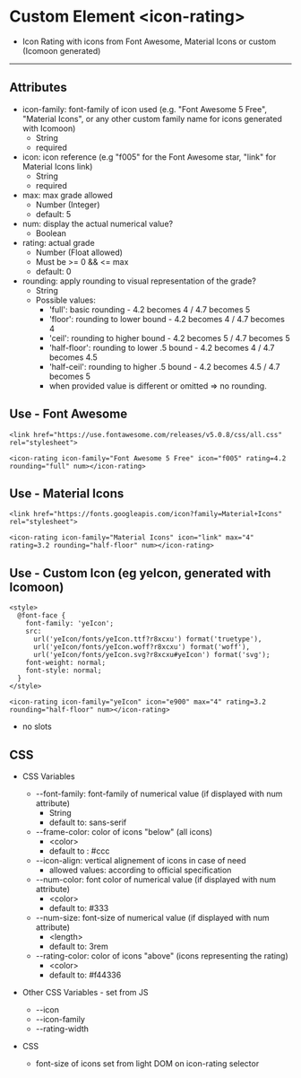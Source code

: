 # Custom Element \<icon-rating>

* Icon Rating with icons from Font Awesome, Material Icons or custom (Icomoon generated)
___



## Attributes
* icon-family: font-family of icon used (e.g. "Font Awesome 5 Free", "Material Icons", or any other custom family name for icons generated with Icomoon)
  * String
  * required
* icon: icon reference (e.g "f005" for the Font Awesome star, "link" for Material Icons link)
  * String
  * required
* max: max grade allowed 
  * Number (Integer)
  * default: 5
* num: display the actual numerical value?
  * Boolean
* rating: actual grade
  * Number (Float allowed)
  * Must be >= 0 && \<= max
  * default: 0
* rounding: apply rounding to visual representation of the grade?
  * String
  * Possible values:
    * 'full': basic rounding - 4.2 becomes 4 / 4.7 becomes 5
    * 'floor': rounding to lower bound - 4.2 becomes 4 / 4.7 becomes 4 
    * 'ceil': rounding to higher bound - 4.2 becomes 5 / 4.7 becomes 5
    * 'half-floor': rounding to lower .5 bound - 4.2 becomes 4 / 4.7 becomes 4.5
    * 'half-ceil': rounding to higher .5 bound - 4.2 becomes 4.5 / 4.7 becomes 5 
    * when provided value is different or omitted => no rounding.




## Use - Font Awesome
```
<link href="https://use.fontawesome.com/releases/v5.0.8/css/all.css" rel="stylesheet">

<icon-rating icon-family="Font Awesome 5 Free" icon="f005" rating=4.2 rounding="full" num></icon-rating>
```

## Use - Material Icons
```
<link href="https://fonts.googleapis.com/icon?family=Material+Icons" rel="stylesheet">

<icon-rating icon-family="Material Icons" icon="link" max="4" rating=3.2 rounding="half-floor" num></icon-rating>
```

## Use - Custom Icon (eg yeIcon, generated with Icomoon)
```
<style>
  @font-face {
    font-family: 'yeIcon';
    src:
      url('yeIcon/fonts/yeIcon.ttf?r8xcxu') format('truetype'),
      url('yeIcon/fonts/yeIcon.woff?r8xcxu') format('woff'),
      url('yeIcon/fonts/yeIcon.svg?r8xcxu#yeIcon') format('svg');
    font-weight: normal;
    font-style: normal;
  }
</style>

<icon-rating icon-family="yeIcon" icon="e900" max="4" rating=3.2 rounding="half-floor" num></icon-rating>
```

* no slots


## CSS

* CSS Variables 
  * --font-family: font-family of numerical value (if displayed with num attribute)
    * String 
    * default to: sans-serif
  * --frame-color: color of icons "below" (all icons)
    * \<color>
    * default to : #ccc 
  * --icon-align: vertical alignement of icons in case of need
    * allowed values: according to official specification
  * --num-color: font color of numerical value (if displayed with num attribute)
    * \<color>
    * default to: #333
  * --num-size: font-size of numerical value (if displayed with num attribute)
    * \<length>
    * default to: 3rem
  * --rating-color: color of icons "above" (icons representing the rating)
    * \<color>
    * default to: #f44336

* Other CSS Variables - set from JS
  * --icon
  * --icon-family
  * --rating-width


* CSS
  * font-size of icons set from light DOM on icon-rating selector